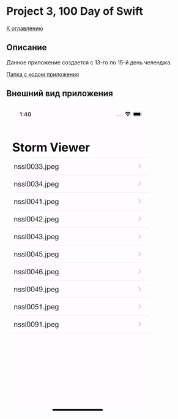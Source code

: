 #  Project 3, 100 Day of Swift
[К оглавлению](/README.md)
      
## Описание       
Данное приложение создается c 13-го по 15-й день челенджа.

[Папка с кодом приложения](/100DayOfSwift/Project3)

## Внешний вид приложения

![Внешний вид приложения](./demonstration.gif)


